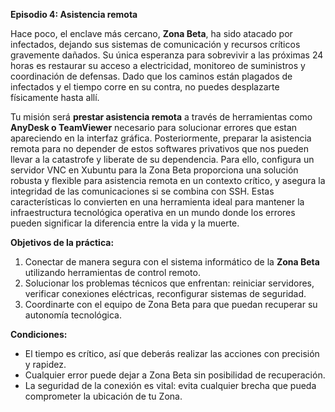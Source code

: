 
**Episodio 4: Asistencia remota**

Hace poco, el enclave más cercano, **Zona Beta**, ha sido atacado por infectados, dejando sus sistemas de comunicación y recursos críticos gravemente dañados. Su única esperanza para sobrevivir a las próximas 24 horas es restaurar su acceso a electricidad, monitoreo de suministros y coordinación de defensas. Dado que los caminos están plagados de infectados y el tiempo corre en su contra, no puedes desplazarte físicamente hasta allí.

Tu misión será **prestar asistencia remota** a través de herramientas como **AnyDesk o TeamViewer** necesario para solucionar errores que estan apareciendo en la interfaz gráfica. 
Posteriormente, preparar la asistencia remota para no depender de estos softwares privativos que nos pueden llevar a la catastrofe y liberate de su dependencia. Para ello, configura un servidor VNC en Xubuntu para la Zona Beta proporciona una solución robusta y flexible para asistencia remota en un contexto crítico, y asegura la integridad de las comunicaciones si se combina con SSH. Estas características lo convierten en una herramienta ideal para mantener la infraestructura tecnológica operativa en un mundo donde los errores pueden significar la diferencia entre la vida y la muerte.


**Objetivos de la práctica:**  
1. Conectar de manera segura con el sistema informático de la **Zona Beta** utilizando herramientas de control remoto.
2. Solucionar los problemas técnicos que enfrentan: reiniciar servidores, verificar conexiones eléctricas, reconfigurar sistemas de seguridad.
3. Coordinarte con el equipo de Zona Beta para que puedan recuperar su autonomía tecnológica.

**Condiciones:**  
- El tiempo es crítico, así que deberás realizar las acciones con precisión y rapidez.
- Cualquier error puede dejar a Zona Beta sin posibilidad de recuperación.
- La seguridad de la conexión es vital: evita cualquier brecha que pueda comprometer la ubicación de tu Zona.
